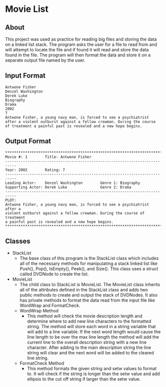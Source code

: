 # Movie List
## About 
This project was used as practice for reading big files and storing the data on a linked list stack. The program asks the user for a file to read from and will attempt to locate the file and if found it will read and store the data found in the file. The program will then format the data and store it on a separate output file named by the user.

## Input Format
```
Antwone Fisher
Denzel Washington
Derek Luke
Biography
Drama
2002
7
Antwone Fisher, a young navy man, is forced to see a psychiatrist after a violent outburst against a fellow crewman. During the course of treatment a painful past is revealed and a new hope begins.
```
## Output Format
```
***************************************************************************
Movie #: 1        Title: Antwone Fisher
---------------------------------------------------------------------------
Year: 2002        Rating: 7
---------------------------------------------------------------------------
Leading Actor:    Denzel Washington        Genre 1: Biography
Supporting Actor: Derek Luke               Genre 2: Drama
---------------------------------------------------------------------------
PLOT:
Antwone Fisher, a young navy man, is forced to see a psychiatrist after a 
violent outburst against a fellow crewman. During the course of treatment 
a painful past is revealed and a new hope begins. 
***************************************************************************
```

## Classes
- StackList
  - The base class of this program is the StackList class which includes all of the necessary methods for manipulating a stack linked list like Push(), Pop(), IsEmpty(), Peek(), and Size(). This class uses a struct called DVDNode to create the list. 
- MovieList
  - The child class to StackList is MovieList. The MovieList class inherits all of the attributes defined in the StackList class and adds two public methods to create and output the stack of DVDNodes. It also has private methods to format the data read from the input file like WordWrap and FormatCheck.
  - WordWrap Method
    - This method will check the movie description length and determine where to add new line characters to the formatted string. The method will store each word in a string variable that will add to a line variable. If the next word length would cause the line length to be over the max line length the method will add the current line to the overall description string with a new line character. After adding to the main description string the line string will clear and the next word will be added to the cleared line string. 
  - FormatCheck Method
    - This method formats the given string and setw values to format to. It will check if the string is longer than the setw value and add ellipsis to the cut off string if larger than the setw value.
   
